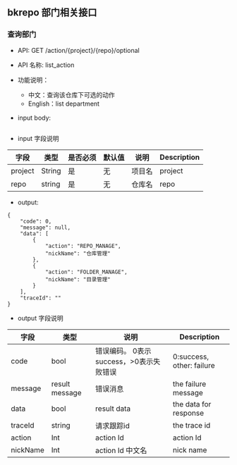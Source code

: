 ## bkrepo 部门相关接口

### 查询部门

- API: GET /action/{project}/{repo}/optional
- API 名称: list_action
- 功能说明：
  - 中文：查询该仓库下可选的动作
  - English：list department

- input body:

``` json


```


- input 字段说明

| 字段    | 类型   | 是否必须 | 默认值 | 说明   | Description |
| ------- | ------ | -------- | ------ | ------ | ----------- |
| project | String | 是       | 无     | 项目名 | project     |
| repo    | string | 是       | 无     | 仓库名 | repo        |


- output:

```
{
    "code": 0,
    "message": null,
    "data": [
        {
            "action": "REPO_MANAGE",
            "nickName": "仓库管理"
        },
        {
            "action": "FOLDER_MANAGE",
            "nickName": "目录管理"
        }
    ],
    "traceId": ""
}
```

- output 字段说明

| 字段     | 类型           | 说明                                    | Description               |
| -------- | -------------- | --------------------------------------- | ------------------------- |
| code     | bool           | 错误编码。 0表示success，>0表示失败错误 | 0:success, other: failure |
| message  | result message | 错误消息                                | the failure message       |
| data     | bool           | result data                             | the data for response     |
| traceId  | string         | 请求跟踪id                              | the trace id              |
| action   | Int            | action Id                               | action Id                 |
| nickName | Int            | action Id 中文名                        | nick name                 |





